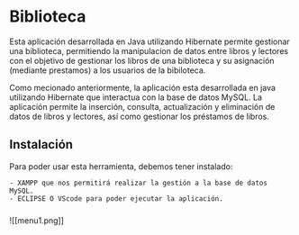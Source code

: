 # Biblioteca
Esta aplicación desarrollada en Java utilizando Hibernate permite gestionar una biblioteca, permitiendo la manipulacion de datos entre libros y lectores con el objetivo de gestionar los libros de una biblioteca y su asignación (mediante prestamos) a los usuarios de la bibiloteca. 

Como mecionado anteriormente, la aplicación esta desarrollada en java utilizando Hibernate que interactua con la base de datos MySQL. La aplicación permite la inserción, consulta, actualización y eliminación de datos de libros y lectores, así como gestionar los préstamos de libros.

## Instalación
Para poder usar esta herramienta, debemos tener instalado:

    - XAMPP que nos permitirá realizar la gestión a la base de datos MySQL. 
    - ECLIPSE O VScode para poder ejecutar la aplicación. 


### 
![[menu1.png]]
